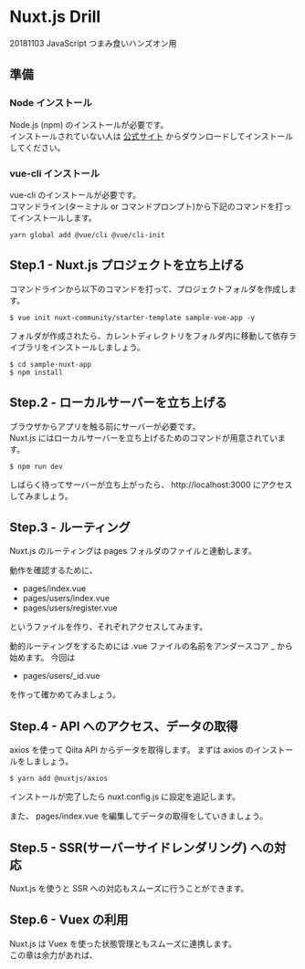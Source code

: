 # Nuxt.js Drill

20181103 JavaScript つまみ食いハンズオン用

## 準備

### Node インストール

Node.js (npm) のインストールが必要です。  
インストールされていない人は [公式サイト](https://nodejs.org/ja/) からダウンロードしてインストールしてください。

### vue-cli インストール

vue-cli のインストールが必要です。  
コマンドライン(ターミナル or コマンドプロンプト)から下記のコマンドを打ってインストールします。

```
yarn global add @vue/cli @vue/cli-init
```

## Step.1 - Nuxt.js プロジェクトを立ち上げる


コマンドラインから以下のコマンドを打って、プロジェクトフォルダを作成します。

```
$ vue init nuxt-community/starter-template sample-vue-app -y
```

フォルダが作成されたら、カレントディレクトリをフォルダ内に移動して依存ライブラリをインストールしましょう。

```
$ cd sample-nuxt-app
$ npm install
```

## Step.2 - ローカルサーバーを立ち上げる


ブラウザからアプリを触る前にサーバーが必要です。  
Nuxt.js にはローカルサーバーを立ち上げるためのコマンドが用意されています。

```
$ npm run dev
```

しばらく待ってサーバーが立ち上がったら、 http://localhost:3000 にアクセスしてみましょう。


## Step.3 - ルーティング


Nuxt.js のルーティングは pages フォルダのファイルと連動します。


動作を確認するために、

- pages/index.vue
- pages/users/index.vue
- pages/users/register.vue

というファイルを作り、それぞれアクセスしてみます。


動的ルーティングをするためには .vue ファイルの名前をアンダースコア _ から始めます。
今回は

- pages/users/_id.vue

を作って確かめてみましょう。


## Step.4 - API へのアクセス、データの取得


axios を使って Qiita API からデータを取得します。
まずは axios のインストールをしましょう。

```
$ yarn add @nuxtjs/axios
```

インストールが完了したら nuxt.config.js に設定を追記します。

また、 pages/index.vue を編集してデータの取得をしていきましょう。

## Step.5 - SSR(サーバーサイドレンダリング) への対応

Nuxt.js を使うと SSR への対応もスムーズに行うことができます。

## Step.6 - Vuex の利用

Nuxt.js は Vuex を使った状態管理ともスムーズに連携します。  
この章は余力があれば、
